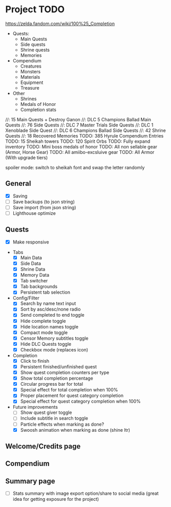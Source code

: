 # Project TODO

<https://zelda.fandom.com/wiki/100%25_Completion>

- Quests:
  - Main Quests
  - Side quests
  - Shrine quests
  - Memories
- Compendium
  - Creatures
  - Monsters
  - Materials
  - Equipment
  - Treasure
- Other
  - Shrines
  - Medals of Honor
  - Completion stats

//: 15 Main Quests + Destroy Ganon
//: DLC 5 Champions Ballad Main Quests
//: 76 Side Quests
//: DLC 7 Master Trials Side Quests
//: DLC 1 Xenoblade Side Quest
//: DLC 6 Champions Ballad Side Quests
//: 42 Shrine Quests
//: 18 Recovered Memories
TODO: 385 Hyrule Compendium Entries
TODO: 15 Sheikah towers
TODO: 120 Spirit Orbs
TODO: Fully expand inventory
TODO: Mini boss medals of honor
TODO: All non sellable gear (Armor, Horse Gear)
TODO: All amiibo-excsluive gear
TODO: All Armor (With upgrade tiers)

spoiler mode: switch to sheikah font and swap the letter randomly

## General

- [x] Saving
- [ ] Save backups (to json string)
- [ ] Save import (from json string)
- [ ] Lighthouse optimize
  
## Quests

- [x] Make responsive

- Tabs
  - [x] Main Data
  - [x] Side Data
  - [x] Shrine Data
  - [x] Memory Data
  - [x] Tab switcher
  - [x] Tab backgrounds
  - [x] Persistent tab selection

- Config/Filter
  - [x] Search by name text input
  - [x] Sort by asc/desc/none radio
  - [x] Send completed to end toggle
  - [x] Hide complete toggle
  - [x] Hide location names toggle
  - [x] Compact mode toggle
  - [x] Censor Memory subtitles toggle
  - [x] Hide DLC Quests toggle
  - [x] Checkbox mode (replaces icon)

- Completion
  - [x] Click to finish
  - [x] Persistent finished/unfinished quest
  - [x] Show quest completion counters per type
  - [x] Show total completion percentage
  - [x] Circular progress bar for total
  - [x] Special effect for total completion when 100%
  - [x] Proper placement for quest category completion
  - [x] Special effect for quest category completion when 100%

- Future improvements
  - [ ] Show quest giver toggle
  - [ ] Include subtitle in search toggle
  - [ ] Particle effects when marking as done?
  - [x] Swoosh animation when marking as done (shine ltr)

## Welcome/Credits page

## Compendium

## Summary page

- [ ] Stats summary with image export option/share to social media (great idea for getting exposure for the project)
